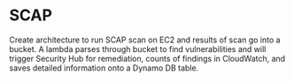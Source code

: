 # SCAP
Create architecture to run SCAP scan on EC2 and results of scan go into a bucket. A lambda parses through bucket to find vulnerabilities and will trigger Security Hub for remediation, counts of findings in CloudWatch, and saves detailed information onto a Dynamo DB table.
